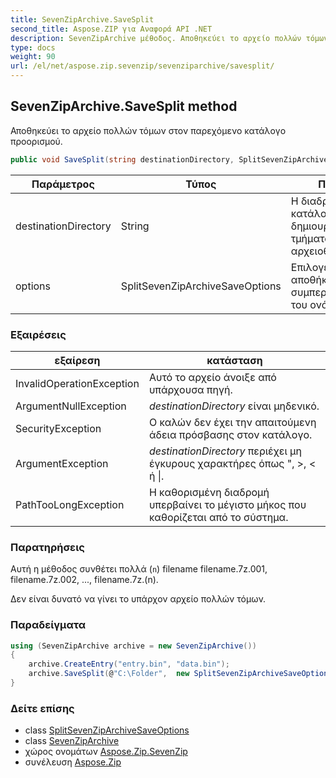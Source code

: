 ```yaml
---
title: SevenZipArchive.SaveSplit
second_title: Aspose.ZIP για Αναφορά API .NET
description: SevenZipArchive μέθοδος. Αποθηκεύει το αρχείο πολλών τόμων στον παρεχόμενο κατάλογο προορισμού.
type: docs
weight: 90
url: /el/net/aspose.zip.sevenzip/sevenziparchive/savesplit/
---
```

## SevenZipArchive.SaveSplit method

Αποθηκεύει το αρχείο πολλών τόμων στον παρεχόμενο κατάλογο προορισμού.

```csharp
public void SaveSplit(string destinationDirectory, SplitSevenZipArchiveSaveOptions options)
```

| Παράμετρος | Τύπος | Περιγραφή |
| --- | --- | --- |
| destinationDirectory | String | Η διαδρομή προς τον κατάλογο όπου θα δημιουργηθούν τα τμήματα αρχειοθέτησης. |
| options | SplitSevenZipArchiveSaveOptions | Επιλογές για αποθήκευση αρχείου, συμπεριλαμβανομένου του ονόματος αρχείου. |

### Εξαιρέσεις

| εξαίρεση | κατάσταση |
| --- | --- |
| InvalidOperationException | Αυτό το αρχείο άνοιξε από υπάρχουσα πηγή. |
| ArgumentNullException | *destinationDirectory* είναι μηδενικό. |
| SecurityException | Ο καλών δεν έχει την απαιτούμενη άδεια πρόσβασης στον κατάλογο. |
| ArgumentException | *destinationDirectory* περιέχει μη έγκυρους χαρακτήρες όπως ", &gt;, &lt; ή &#x7C;. |
| PathTooLongException | Η καθορισμένη διαδρομή υπερβαίνει το μέγιστο μήκος που καθορίζεται από το σύστημα. |

### Παρατηρήσεις

Αυτή η μέθοδος συνθέτει πολλά (`n`) filename filename.7z.001, filename.7z.002, ..., filename.7z.(n).

Δεν είναι δυνατό να γίνει το υπάρχον αρχείο πολλών τόμων.

### Παραδείγματα

```csharp
using (SevenZipArchive archive = new SevenZipArchive())
{
    archive.CreateEntry("entry.bin", "data.bin");
    archive.SaveSplit(@"C:\Folder",  new SplitSevenZipArchiveSaveOptions("volume", 65536));
}
```

### Δείτε επίσης

* class [SplitSevenZipArchiveSaveOptions](../../../aspose.zip.saving/splitsevenziparchivesaveoptions/)
* class [SevenZipArchive](../)
* χώρος ονομάτων [Aspose.Zip.SevenZip](../../sevenziparchive/)
* συνέλευση [Aspose.Zip](../../../)


